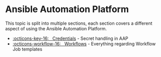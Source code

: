 # Ansible Automation Platform

This topic is split into multiple sections, each section covers a different aspect of using the Ansible Automation Platform.

* [:octicons-key-16: &nbsp; Credentials](credentials.md) - Secret handling in AAP
* [:octicons-workflow-16: &nbsp; Workflows](workflows.md) - Everything regarding Workflow Job templates
